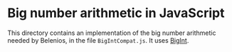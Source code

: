Big number arithmetic in JavaScript
===================================

This directory contains an implementation of the big number arithmetic
needed by Belenios, in the file `BigIntCompat.js`. It uses
[BigInt](https://tc39.es/ecma262/#sec-bigint-objects).
